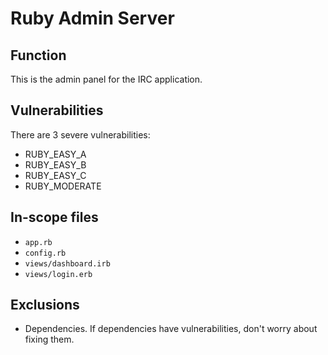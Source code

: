 # Ruby Admin Server

## Function
This is the admin panel for the IRC application.

## Vulnerabilities
There are 3 severe vulnerabilities:
- RUBY_EASY_A
- RUBY_EASY_B
- RUBY_EASY_C
- RUBY_MODERATE

## In-scope files
- `app.rb`
- `config.rb`
- `views/dashboard.irb`
- `views/login.erb`

## Exclusions
- Dependencies. If dependencies have vulnerabilities, don't worry about fixing them.